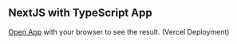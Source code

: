 ## NextJS with TypeScript App


 [Open App](https://next-js-with-type-script-app.vercel.app) with your browser to see the result. (Vercel Deployment)

